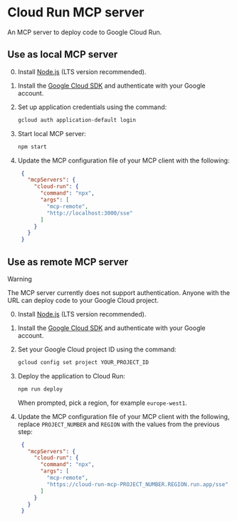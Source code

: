 # Cloud Run MCP server

An MCP server to deploy code to Google Cloud Run.

## Use as local MCP server

0. Install [Node.js](https://nodejs.org/en/download/) (LTS version recommended).

1. Install the [Google Cloud SDK](https://cloud.google.com/sdk/docs/install) and authenticate with your Google account.

2. Set up application credentials using the command:
   ```bash
   gcloud auth application-default login
   ```
3. Start local MCP server:
   ```bash
   npm start
   ```

4. Update the MCP configuration file of your MCP client with the following:
   ```json 
    {
      "mcpServers": {
        "cloud-run": {
          "command": "npx",
          "args": [
            "mcp-remote",
            "http://localhost:3000/sse"
          ]
        }
      }
    }
   ```

## Use as remote MCP server

> [!WARNING]  
> The MCP server currently does not support authentication. Anyone with the URL can deploy code to your Google Cloud project.

0. Install [Node.js](https://nodejs.org/en/download/) (LTS version recommended).

1. Install the [Google Cloud SDK](https://cloud.google.com/sdk/docs/install) and authenticate with your Google account.

2. Set your Google Cloud project ID using the command:
   ```bash
   gcloud config set project YOUR_PROJECT_ID
   ```
3. Deploy the application to Cloud Run:
   ```bash
   npm run deploy
   ```
   When prompted, pick a region, for example `europe-west1`.

4. Update the MCP configuration file of your MCP client with the following, replace `PROJECT_NUMBER` and `REGION` with the values from the previous step:
   ```json 
    {
      "mcpServers": {
        "cloud-run": {
          "command": "npx",
          "args": [
            "mcp-remote",
            "https://cloud-run-mcp-PROJECT_NUMBER.REGION.run.app/sse"
          ]
        }
      }
    }
   ```
